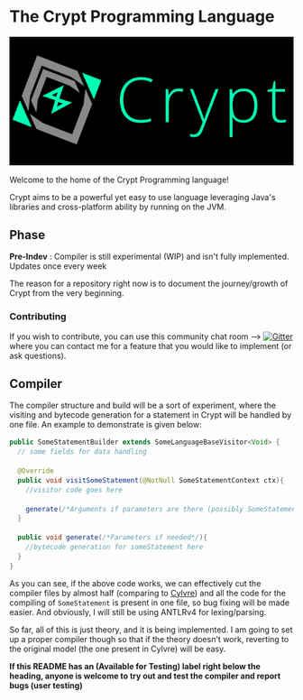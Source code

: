 # The Crypt Programming Language

<img src="https://github.com/Crypt-Language/Crypt/blob/main/Logo/PNG/CryptLogoLarge_Dark.png" width="1000px" height="auto">

Welcome to the home of the Crypt Programming language!

Crypt aims to be a powerful yet easy to use language leveraging Java's libraries and cross-platform ability by running on the JVM.

## Phase
**Pre-Indev** : Compiler is still experimental (WIP) and isn't fully implemented. Updates once every week 

The reason for a repository right now is to document the journey/growth of Crypt from the very beginning.

### Contributing
If you wish to contribute, you can use this community chat room -->  [![Gitter](https://badges.gitter.im/Crypt-Language/community.svg)](https://gitter.im/Crypt-Language/community?utm_source=badge&utm_medium=badge&utm_campaign=pr-badge)  where you can contact me for a feature that you would like to implement (or ask questions).

## Compiler

The compiler structure and build will be a sort of experiment, where the visiting and bytecode generation for a statement in Crypt will be handled by one file. An example to demonstrate is given below:

```java
public SomeStatementBuilder extends SomeLanguageBaseVisitor<Void> {
  // some fields for data handling

  @Override
  public void visitSomeStatement(@NotNull SomeStatementContext ctx){
    //visitor code goes here
    
    generate(/*Arguments if parameters are there (possibly SomeStatementContext)*/);
  }
  
  public void generate(/*Parameters if needed*/){
    //bytecode generation for someStatement here
  }
}
```

As you can see, if the above code works, we can effectively cut the compiler files by almost half (comparing to [Cylvre](https://github.com/Cylvre-Language/Cylvre)) and all the code for the compiling of `SomeStatement` is present in one file, so bug fixing will be made easier. And obviously, I will still be using ANTLRv4 for lexing/parsing. 

So far, all of this is just theory, and it is being implemented. I am going to set up a proper compiler though so that if the theory doesn't work, reverting to the original model (the one present in Cylvre) will be easy.

**If this README has an (Available for Testing) label right below the heading, anyone is welcome to try out and test the compiler and report bugs (user testing)**
